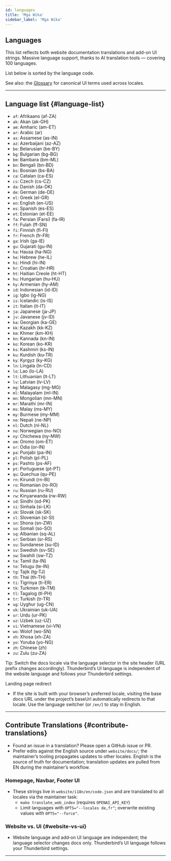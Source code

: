 ```yaml
---
id: languages
title: 'Mga Wika'
sidebar_label: 'Mga Wika'
---
```


## Languages

This list reflects both website documentation translations and add-on UI strings.
Massive language support, thanks to AI translation tools — covering 100 languages.

List below is sorted by the language code.

See also: the [Glossary](glossary) for canonical UI terms used across locales.

---

## Language list {#language-list}

- `af`: Afrikaans (af-ZA)
- `ak`: Akan (ak-GH)
- `am`: Amharic (am-ET)
- `ar`: Arabic (ar)
- `as`: Assamese (as-IN)
- `az`: Azerbaijani (az-AZ)
- `be`: Belarusian (be-BY)
- `bg`: Bulgarian (bg-BG)
- `bm`: Bambara (bm-ML)
- `bn`: Bengali (bn-BD)
- `bs`: Bosnian (bs-BA)
- `ca`: Catalan (ca-ES)
- `cs`: Czech (cs-CZ)
- `da`: Danish (da-DK)
- `de`: German (de-DE)
- `el`: Greek (el-GR)
- `en`: English (en-US)
- `es`: Spanish (es-ES)
- `et`: Estonian (et-EE)
- `fa`: Persian (Farsi) (fa-IR)
- `ff`: Fulah (ff-SN)
- `fi`: Finnish (fi-FI)
- `fr`: French (fr-FR)
- `ga`: Irish (ga-IE)
- `gu`: Gujarati (gu-IN)
- `ha`: Hausa (ha-NG)
- `he`: Hebrew (he-IL)
- `hi`: Hindi (hi-IN)
- `hr`: Croatian (hr-HR)
- `ht`: Haitian Creole (ht-HT)
- `hu`: Hungarian (hu-HU)
- `hy`: Armenian (hy-AM)
- `id`: Indonesian (id-ID)
- `ig`: Igbo (ig-NG)
- `is`: Icelandic (is-IS)
- `it`: Italian (it-IT)
- `ja`: Japanese (ja-JP)
- `jv`: Javanese (jv-ID)
- `ka`: Georgian (ka-GE)
- `kk`: Kazakh (kk-KZ)
- `km`: Khmer (km-KH)
- `kn`: Kannada (kn-IN)
- `ko`: Korean (ko-KR)
- `ks`: Kashmiri (ks-IN)
- `ku`: Kurdish (ku-TR)
- `ky`: Kyrgyz (ky-KG)
- `ln`: Lingala (ln-CD)
- `lo`: Lao (lo-LA)
- `lt`: Lithuanian (lt-LT)
- `lv`: Latvian (lv-LV)
- `mg`: Malagasy (mg-MG)
- `ml`: Malayalam (ml-IN)
- `mn`: Mongolian (mn-MN)
- `mr`: Marathi (mr-IN)
- `ms`: Malay (ms-MY)
- `my`: Burmese (my-MM)
- `ne`: Nepali (ne-NP)
- `nl`: Dutch (nl-NL)
- `no`: Norwegian (no-NO)
- `ny`: Chichewa (ny-MW)
- `om`: Oromo (om-ET)
- `or`: Odia (or-IN)
- `pa`: Punjabi (pa-IN)
- `pl`: Polish (pl-PL)
- `ps`: Pashto (ps-AF)
- `pt`: Portuguese (pt-PT)
- `qu`: Quechua (qu-PE)
- `rn`: Kirundi (rn-BI)
- `ro`: Romanian (ro-RO)
- `ru`: Russian (ru-RU)
- `rw`: Kinyarwanda (rw-RW)
- `sd`: Sindhi (sd-PK)
- `si`: Sinhala (si-LK)
- `sk`: Slovak (sk-SK)
- `sl`: Slovenian (sl-SI)
- `sn`: Shona (sn-ZW)
- `so`: Somali (so-SO)
- `sq`: Albanian (sq-AL)
- `sr`: Serbian (sr-RS)
- `su`: Sundanese (su-ID)
- `sv`: Swedish (sv-SE)
- `sw`: Swahili (sw-TZ)
- `ta`: Tamil (ta-IN)
- `te`: Telugu (te-IN)
- `tg`: Tajik (tg-TJ)
- `th`: Thai (th-TH)
- `ti`: Tigrinya (ti-ER)
- `tk`: Turkmen (tk-TM)
- `tl`: Tagalog (tl-PH)
- `tr`: Turkish (tr-TR)
- `ug`: Uyghur (ug-CN)
- `uk`: Ukrainian (uk-UA)
- `ur`: Urdu (ur-PK)
- `uz`: Uzbek (uz-UZ)
- `vi`: Vietnamese (vi-VN)
- `wo`: Wolof (wo-SN)
- `xh`: Xhosa (xh-ZA)
- `yo`: Yoruba (yo-NG)
- `zh`: Chinese (zh)
- `zu`: Zulu (zu-ZA)

Tip: Switch the docs locale via the language selector in the site header (URL prefix changes accordingly). Thunderbird’s UI language is independent of the website language and follows your Thunderbird settings.

Landing page redirect

- If the site is built with your browser’s preferred locale, visiting the base docs URL under the project’s baseUrl automatically redirects to that locale. Use the language switcher (or `/en/`) to stay in English.

---

## Contribute Translations {#contribute-translations}

- Found an issue in a translation? Please open a GitHub issue or PR.
- Prefer edits against the English source under `website/docs/`; the maintainer’s tooling propagates updates to other locales.
  English is the source of truth for documentation; translation updates are pulled from EN during the maintainer’s workflow.

### Homepage, Navbar, Footer UI

- These strings live in `website/i18n/en/code.json` and are translated to all locales via the maintainer task:
  - `make translate_web_index` (requires `OPENAI_API_KEY`)
  - Limit languages with `OPTS="--locales de,fr"`; overwrite existing values with `OPTS="--force"`.

### Website vs. UI {#website-vs-ui}

- Website language and add‑on UI language are independent; the language selector changes docs only. Thunderbird’s UI language follows your Thunderbird settings.

---
